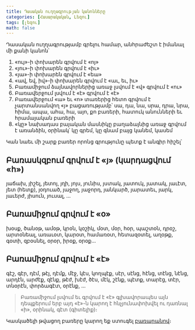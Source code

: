 ```yaml
---
title: Դասական ուղղագրության կանոնները
categories: [Հասարակական, Լեզու]
tags: [լեզու]
math: false
---
```


Դասական ուղղագրությամբ գրելու համար, անհրաժեշտ է իմանալ մի քանի կանոն՝

1. «ույ»-ի փոխարեն գրվում է «ոյ»
2. «յու»-ի փոխարեն գրվում է «իւ»
3. «յա»-ի փոխարեն գրվում է «եա»
4. «ավ, եվ, իվ»-ի փոխարեն գրվում է «աւ, եւ, իւ»
5. Բառամիջում ձայնավորներից առաջ լսվում է «վ» գրվում է «ու»
6. Բառավերջում լսվում է «է» գրվում է «է»
7. Բառավերջում «ա» եւ «ո» տառերից հետո գրվում է չարտանսանվող «յ» բացառությամբ՝ սա, դա, նա, սրա, դրա, նրա, հիմա, ապա, ահա, հա, այո, քո բառերի, հատուկ անունների եւ հրամայական բառերի
8. «կը» նախադաս բայական մասնիկը բաղաձայնից առաջ գրվում է առանձին, օրինակ՝ կը գրեմ, կը գնամ բայց կանեմ, կասեմ

Կան նաեւ մի շարք բառեր որոնց գրությունը պետք է անգիր հիշել՝

## Բառասկզբում գրվում է «յ» (կարդացվում «հ»)

յաճախ, յիշել, յետոյ, յղի, յոյս, յունիս, յստակ, յատուկ, յատակ, յաւէտ, յետ (հետք), յօդուած, յաջող, յաջորդ, յանկարծ, յարատեւ, յարկ, յաւերժ, յիսուն, յուսալ, …

## Բառամիջում գրվում է «օ»

խօսք, ծանօթ, ամօթ, կրօն, կօշիկ, մօտ, մօր, հօր, պաշտօն, դրօշ, արտօնեալ, առաւօտ, կարօտ, համառօտ, հետազօտել, աղօթք, գօտի, զբօսնել, օրօր, իրօք, օրօք…

## Բառամիջում գրվում է «է»

գէշ, գէր, դէմ, թէյ, դէմք, մէջ, կէս, կողպէք, սէր, սէնց, հէնց, տէնց, նէնց, արդէն, արժէք, զէնք, թէժ, խէժ, ծէս, մէկ, շէնք, պէտք, տարէց, տէր, տնօրէն, փորձագէտ, օրէնք, …

> Բառամիջում լսվում եւ գրվում է «է» գլխավորապես այն դեպքերում երբ այդ «է»-ն կարող է հնչյունափոխվել ու դառնալ «ի», օրինակ, գէտ (գիտելիք)։

Կասկածելի թվացող բառերը կարող եք ստուգել [բառարանով](https://բառարան.հայ/)։
